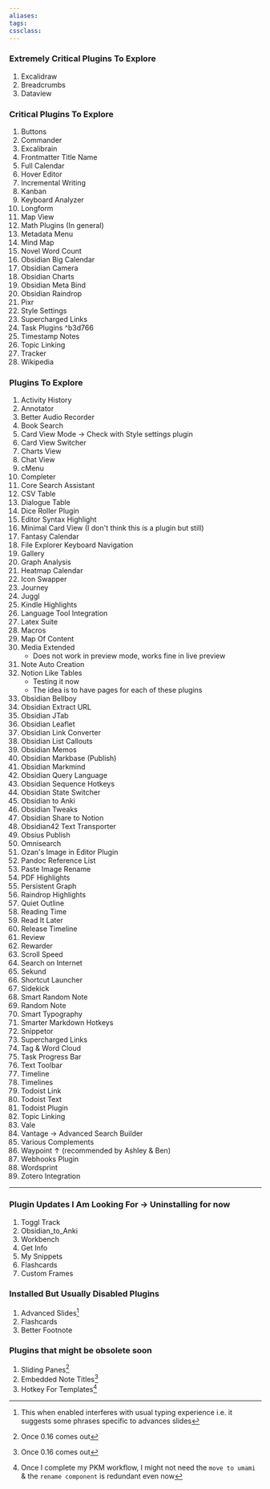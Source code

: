 ```yaml
---
aliases:
tags: 
cssclass:
---
```


### Extremely Critical Plugins To Explore
1. Excalidraw
2. Breadcrumbs
3. Dataview

### Critical Plugins To Explore 
1. Buttons
2. Commander
3. Excalibrain
4. Frontmatter Title Name
5. Full Calendar
6. Hover Editor
7. Incremental Writing
8. Kanban
9. Keyboard Analyzer
10. Longform
11. Map View
12. Math Plugins (In general)
13. Metadata Menu
14. Mind Map
15. Novel Word Count
16. Obsidian Big Calendar
17. Obsidian Camera
18. Obsidian Charts
19. Obsidian Meta Bind
20. Obsidian Raindrop
21. Pixr
22. Style Settings
23. Supercharged Links
24. Task Plugins ^b3d766
25. Timestamp Notes
26. Topic Linking
27. Tracker
28. Wikipedia

### Plugins To Explore
1. Activity History
2. Annotator
3. Better Audio Recorder
4. Book Search
5. Card View Mode → Check with Style settings plugin
6. Card View Switcher
7. Charts View
8. Chat View
9. cMenu
10. Completer
11. Core Search Assistant
12. CSV Table 
13. Dialogue Table
14. Dice Roller Plugin
15. Editor Syntax Highlight
16. Minimal Card View (I don't think this is a plugin but still)
17. Fantasy Calendar 
18. File Explorer Keyboard Navigation
19. Gallery
20. Graph Analysis
21. Heatmap Calendar
22. Icon Swapper
23. Journey
24. Juggl
25. Kindle Highlights
26. Language Tool Integration
27. Latex Suite
28. Macros
29. Map Of Content
30. Media Extended
	- Does not work in preview mode, works fine in live preview
31. Note Auto Creation
32. Notion Like Tables 
	- Testing it now
	- The idea is to have pages for each of these plugins
33. Obsidian Bellboy
34. Obsidian Extract URL
35. Obsidian JTab
36. Obsidian Leaflet
37. Obsidian Link Converter
38. Obsidian List Callouts
39. Obsidian Memos
40. Obsidian Markbase (Publish)
41. Obsidian Markmind
42. Obsidian Query Language
43. Obsidian Sequence Hotkeys
44. Obsidian State Switcher
45. Obsidian to Anki
46. Obsidian Tweaks
47. Obsidian Share to Notion
48. Obsidian42 Text Transporter
49. Obsius Publish
50. Omnisearch
51. Ozan's Image in Editor Plugin
52. Pandoc Reference List
53. Paste Image Rename
54. PDF Highlights
55. Persistent Graph
56. Raindrop Highlights
57. Quiet Outline 
58. Reading Time
59. Read It Later
60. Release Timeline
61. Review
62. Rewarder
63. Scroll Speed
64. Search on Internet
65. Sekund
66. Shortcut Launcher
67. Sidekick
68. Smart Random Note
69. Random Note
70. Smart Typography
71. Smarter Markdown Hotkeys
72. Snippetor
73. Supercharged Links
74. Tag & Word Cloud
75. Task Progress Bar
76. Text Toolbar
77. Timeline
78. Timelines
79. Todoist Link
80. Todoist Text
81. Todoist Plugin
82. Topic Linking
83. Vale
84. Vantage → Advanced Search Builder
85. Various Complements
86. Waypoint ↑ (recommended by Ashley & Ben)
87. Webhooks Plugin
88. Wordsprint
89. Zotero Integration

---
### Plugin Updates I Am Looking For  → Uninstalling for now
1. Toggl Track
2. Obsidian_to_Anki
3. Workbench
4. Get Info
5. My Snippets
6. Flashcards
7. Custom Frames


### Installed But Usually Disabled Plugins
1. Advanced Slides[^1]
2. Flashcards
3. Better Footnote


### Plugins that might be obsolete soon
1. Sliding Panes[^2]
2. Embedded Note Titles[^2]
3. Hotkey For Templates[^3]

[^1]: This when enabled interferes with usual typing experience i.e. it suggests some phrases specific to advances slides
[^2]: Once 0.16 comes out
[^3]: Once I complete my PKM workflow, I might not need the `move to umami` & the `rename component` is redundant even now
